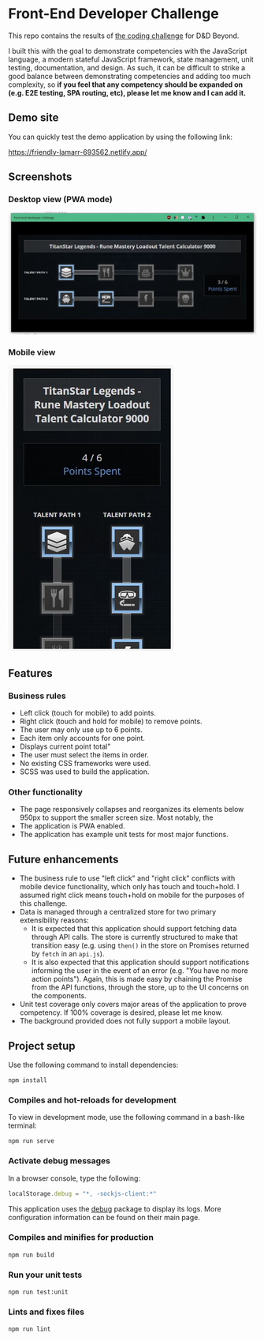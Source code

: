 # Front-End Developer Challenge
This repo contains the results of [the coding challenge](https://github.com/DnDBeyond/front-end-developer-challenge) for D&D Beyond.

I built this with the goal to demonstrate competencies with the JavaScript language, a modern stateful JavaScript framework, state management, unit testing, documentation, and design.  As such, it can be difficult to strike a good balance between demonstrating competencies and adding too much complexity, so  **if you feel that any competency should be expanded on (e.g. E2E testing, SPA routing, etc), please let me know and I can add it.**

## Demo site
You can quickly test the demo application by using the following link:

https://friendly-lamarr-693562.netlify.app/

## Screenshots

### Desktop view (PWA mode)
![Desktop view](desktop.jpg)

### Mobile view
![Mobile view](mobile.jpg)

## Features
### Business rules
- Left click (touch for mobile) to add points.
- Right click (touch and hold for mobile) to remove points.
- The user may only use up to 6 points.
- Each item only accounts for one point.
- Displays current point total"
- The user must select the items in order.
- No existing CSS frameworks were used.
- SCSS was used to build the application.

### Other functionality
- The page responsively collapses and reorganizes its elements below 950px to support the smaller screen size.  Most notably, the 
- The application is PWA enabled.
- The application has example unit tests for most major functions.

## Future enhancements
- The business rule to use "left click" and "right click" conflicts with mobile device functionality, which only has touch and touch+hold.  I assumed right click means touch+hold on mobile for the purposes of this challenge.
- Data is managed through a centralized store for two primary extensibility reasons:
  - It is expected that this application should support fetching data through API calls.  The store is currently structured to make that transition easy (e.g. using `then()` in the store on Promises returned by `fetch` in an `api.js`).
  - It is also expected that this application should support notifications informing the user in the event of an error (e.g. "You have no more action points").  Again, this is made easy by chaining the Promise from the API functions, through the store, up to the UI concerns on the components.
- Unit test coverage only covers major areas of the application to prove competency.  If 100% coverage is desired, please let me know. 
- The background provided does not fully support a mobile layout.

## Project setup
Use the following command to install dependencies:
```
npm install
```

### Compiles and hot-reloads for development
To view in development mode, use the following command in a bash-like terminal:
```
npm run serve
```

### Activate debug messages
In a browser console, type the following:
```javascript
localStorage.debug = "*, -sockjs-client:*"
```
This application uses the [debug](https://www.npmjs.com/package/debug) package to display its logs.  More configuration information can be found on their main page.

### Compiles and minifies for production
```
npm run build
```

### Run your unit tests
```
npm run test:unit
```

### Lints and fixes files
```
npm run lint
```
